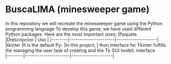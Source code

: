 # BuscaLIMA (minesweeper game)
In this repository we will recreate the minesweeper game using the Python programming language To develop this game, we have used different Python packages. 
Here are the most important ones: 
|Paquete |Drescripcion          | Uso                |
|--------|----------------------|--------------------|
|tkinter |It is the default Py- |In this project,    |
          thon interface for     Tkinter fulfills the 
          managing the user      task of creating and 
          the Tk GUI toolkit.    interface            
|--------|----------------------|--------------------|
